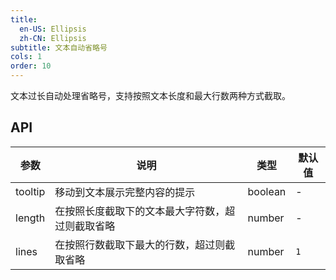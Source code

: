 ```yaml
---
title:
  en-US: Ellipsis
  zh-CN: Ellipsis
subtitle: 文本自动省略号
cols: 1
order: 10
---
```


文本过长自动处理省略号，支持按照文本长度和最大行数两种方式截取。

## API

| 参数    | 说明                                             | 类型    | 默认值 |
| ------- | ------------------------------------------------ | ------- | ------ |
| tooltip | 移动到文本展示完整内容的提示                     | boolean | -      |
| length  | 在按照长度截取下的文本最大字符数，超过则截取省略 | number  | -      |
| lines   | 在按照行数截取下最大的行数，超过则截取省略       | number  | `1`    |
